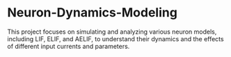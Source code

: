 # Neuron-Dynamics-Modeling
This project focuses on simulating and analyzing various neuron models, including LIF, ELIF, and AELIF, to understand their dynamics and the effects of different input currents and parameters.
